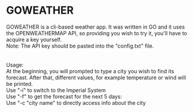 # GOWEATHER

GOWEATHER is a cli-based weather app. It was written in GO and it uses the OPENWEATHERMAP API, so providing you wish to try it, you'll have to acquire a key yourself.<br>
Note: The API key should be pasted into the "config.txt" file.<br>
<br><br>
Usage:<br>
At the beginning, you will prompted to type a city you wish to find its forecast. After that, different values, for example temperature or wind will be printed.
<br>
Use "-i" to switch to the Imperial System <br>
Use "-f" to get the forecast for the next 5 days:<br>
Use "-c "city name" to directly access info about the city
